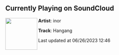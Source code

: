 ## Currently Playing on SoundCloud

[<img align="left" width="100" src="https://i1.sndcdn.com/artworks-lRukEemqriKyo4WQ-GjBbKg-t500x500.jpg">](https://soundcloud.com/inormusic/hangang)

**Artist**: inor 

**Track**: Hangang

Last updated at 06/26/2023 12:46
